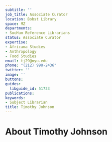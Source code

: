```yaml
---
subtitle: ''
job_title: Associate Curator
location: Bobst Library
space: MZ
departments:
- SocHum Reference Librarians
status: Associate Curator
expertise:
- Africana Studies
- Anthropology
- Food Studies
email: tj29@nyu.edu
phone: "(212) 998-2436"
twitter: ''
image: ''
buttons: 
guides:
  libguide_id: 51723
publications: 
keywords:
- Subject Librarian
title: Timothy Johnson
---
```


# About Timothy Johnson